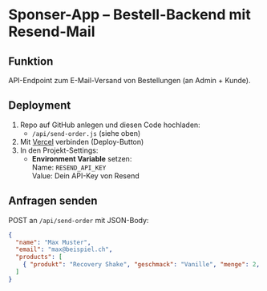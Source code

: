 # Sponser-App – Bestell-Backend mit Resend-Mail

## Funktion
API-Endpoint zum E-Mail-Versand von Bestellungen (an Admin + Kunde).

## Deployment
1. Repo auf GitHub anlegen und diesen Code hochladen:
   - `/api/send-order.js` (siehe oben)
2. Mit [Vercel](https://vercel.com/) verbinden (Deploy-Button)
3. In den Projekt-Settings:
   - **Environment Variable** setzen:  
     Name: `RESEND_API_KEY`  
     Value: Dein API-Key von Resend

## Anfragen senden
POST an `/api/send-order` mit JSON-Body:
```json
{
  "name": "Max Muster",
  "email": "max@beispiel.ch",
  "products": [
    { "produkt": "Recovery Shake", "geschmack": "Vanille", "menge": 2, "preis": 29.90 }
  ]
}